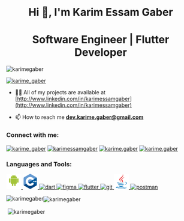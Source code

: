 <h1 align="center">Hi 👋, I'm Karim Essam Gaber</h1>
<h1 align="center">Software Engineer | Flutter Developer</h1>

<p align="left"> <img src="https://komarev.com/ghpvc/?username=karimegaber&label=Profile%20views&color=0e75b6&style=flat" alt="karimegaber" /> </p>

<p align="left"> <a href="https://twitter.com/karime_gaber" target="blank"><img src="https://img.shields.io/twitter/follow/karime_gaber?logo=twitter&style=for-the-badge" alt="karime_gaber" /></a> </p>

- 👨‍💻 All of my projects are available at [http://www.linkedin.com/in/karimessamgaber](http://www.linkedin.com/in/karimessamgaber)

- 📫 How to reach me **dev.karime.gaber@gmail.com**

<h3 align="left">Connect with me:</h3>
<p align="left">
<a href="https://twitter.com/karime_gaber" target="blank"><img align="center" src="https://raw.githubusercontent.com/rahuldkjain/github-profile-readme-generator/master/src/images/icons/Social/twitter.svg" alt="karime_gaber" height="30" width="40" /></a>
<a href="https://linkedin.com/in/karimessamgaber" target="blank"><img align="center" src="https://raw.githubusercontent.com/rahuldkjain/github-profile-readme-generator/master/src/images/icons/Social/linked-in-alt.svg" alt="karimessamgaber" height="30" width="40" /></a>
<a href="https://fb.com/karime.gaber" target="blank"><img align="center" src="https://raw.githubusercontent.com/rahuldkjain/github-profile-readme-generator/master/src/images/icons/Social/facebook.svg" alt="karime.gaber" height="30" width="40" /></a>
<a href="https://instagram.com/karime.gaber" target="blank"><img align="center" src="https://raw.githubusercontent.com/rahuldkjain/github-profile-readme-generator/master/src/images/icons/Social/instagram.svg" alt="karime.gaber" height="30" width="40" /></a>
</p>

<h3 align="left">Languages and Tools:</h3>
<p align="left"> <a href="https://developer.android.com" target="_blank" rel="noreferrer"> <img src="https://raw.githubusercontent.com/devicons/devicon/master/icons/android/android-original-wordmark.svg" alt="android" width="40" height="40"/> </a> <a href="https://www.w3schools.com/cpp/" target="_blank" rel="noreferrer"> <img src="https://raw.githubusercontent.com/devicons/devicon/master/icons/cplusplus/cplusplus-original.svg" alt="cplusplus" width="40" height="40"/> </a> <a href="https://dart.dev" target="_blank" rel="noreferrer"> <img src="https://www.vectorlogo.zone/logos/dartlang/dartlang-icon.svg" alt="dart" width="40" height="40"/> </a> <a href="https://www.figma.com/" target="_blank" rel="noreferrer"> <img src="https://www.vectorlogo.zone/logos/figma/figma-icon.svg" alt="figma" width="40" height="40"/> </a> <a href="https://flutter.dev" target="_blank" rel="noreferrer"> <img src="https://www.vectorlogo.zone/logos/flutterio/flutterio-icon.svg" alt="flutter" width="40" height="40"/> </a> <a href="https://git-scm.com/" target="_blank" rel="noreferrer"> <img src="https://www.vectorlogo.zone/logos/git-scm/git-scm-icon.svg" alt="git" width="40" height="40"/> </a> <a href="https://www.java.com" target="_blank" rel="noreferrer"> <img src="https://raw.githubusercontent.com/devicons/devicon/master/icons/java/java-original.svg" alt="java" width="40" height="40"/> </a> <a href="https://postman.com" target="_blank" rel="noreferrer"> <img src="https://www.vectorlogo.zone/logos/getpostman/getpostman-icon.svg" alt="postman" width="40" height="40"/> </a> </p>

<p><img align="left" src="https://github-readme-stats.vercel.app/api/top-langs?username=karimegaber&show_icons=true&locale=en&layout=compact" alt="karimegaber" /></p>
<p><img align="center" src="https://github-readme-streak-stats.herokuapp.com/?user=karimegaber&" alt="karimegaber" /></p>
<p>&nbsp;<img align="center" src="https://github-readme-stats.vercel.app/api?username=karimegaber&show_icons=true&locale=en" alt="karimegaber" /></p>
